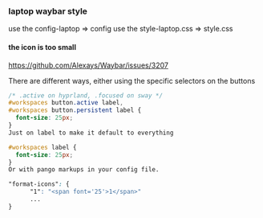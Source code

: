 ### laptop waybar style
use the config-laptop => config
use the style-laptop.css => style.css

#### the icon is too small
https://github.com/Alexays/Waybar/issues/3207

There are different ways, either using the specific selectors on the buttons
``` css
/* .active on hyprland, .focused on sway */
#workspaces button.active label,
#workspaces button.persistent label {
  font-size: 25px;
}
Just on label to make it default to everything

#workspaces label {
  font-size: 25px;
}
Or with pango markups in your config file.

"format-icons": {
      "1": "<span font='25'>1</span>"
      ...
}
```
